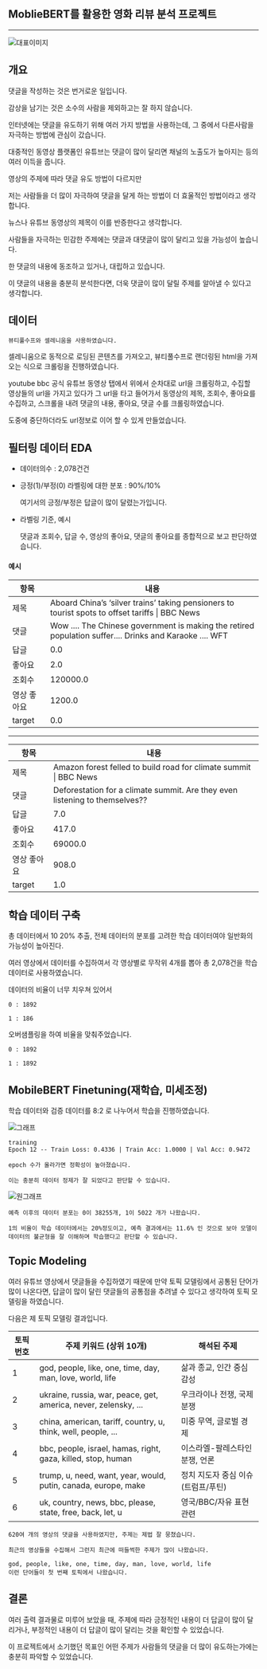 ## MoblieBERT를 활용한 영화 리뷰 분석 프로젝트

---
![대표이미지](img/bbc.png)

## 개요

댓글을 작성하는 것은 번거로운 일입니다.

감상을 남기는 것은 소수의 사람을 제외하고는 잘 하지 않습니다.

인터넷에는 댓글을 유도하기 위해 여러 가지 방법을 사용하는데, 그 중에서 다른사람을 자극하는 방법에 관심이 갔습니다.

대중적인 동영상 플랫폼인 유튜브는 댓글이 많이 달리면 채널의 노출도가 높아지는 등의 여러 이득을 줍니다.

영상의 주제에 따라 댓글 유도 방법이 다르지만

저는 사람들을 더 많이 자극하여 댓글을 달게 하는 방법이 더 효울적인 방법이라고 생각합니다.

뉴스나 유튜브 동영상의 제목이 이를 반증한다고 생각합니다.

사람들을 자극하는 민감한 주제에는 댓글과 대댓글이 많이 달리고 있을 가능성이 높습니다.

한 댓글의 내용에 동조하고 있거나, 대립하고 있습니다.

이 댓글의 내용을 충분히 분석한다면, 더욱 댓글이 많이 달릴 주제를 알아낼 수 있다고 생각합니다.

## 데이터

    뷰티풀수프와 셀레니움을 사용하였습니다.

셀레니움으로 동적으로 로딩된 콘텐츠를 가져오고, 뷰티풀수프로 랜더링된 html을 가져오는 식으로 크롤링을 진행하였습니다.

youtube bbc 공식 유튜브 동영상 탭에서 위에서 순차대로 url을 크롤링하고, 수집할 영상들의 url을 가지고 있다가
그 url을 타고 들어가서 동영상의 제목, 조회수, 좋아요를 수집하고, 스크롤을 내려 댓글의 내용, 좋아요, 댓글 수를 크롤링하였습니다.

도중에 중단하더라도 url정보로 이어 할 수 있게 만들었습니다.
## 필터링 데이터 EDA
- 데이터의수             : 2,078건건
- 긍정(1)/부정(0) 라벨링에 대한 분포 : 90%/10%
        
    여기서의 긍정/부정은 답글이 많이 달렸는가입니다.
- 라벨링 기준, 예시

    댓글과 조회수, 답글 수, 영상의 좋아요, 댓글의 좋아요를 종합적으로 보고 판단하였습니다.

#### 예시
| 항목     | 내용                                                                                                      |
|--------|---------------------------------------------------------------------------------------------------------|
| 제목     | Aboard China’s ‘silver trains’ taking pensioners to tourist spots to offset tariffs \| BBC News         |
| 댓글     | Wow .... The Chinese government is making the retired population suffer.... Drinks and Karaoke .... WFT |
| 답글     | 0.0                                                                                                     |
| 좋아요    | 2.0                                                                                                     |
| 조회수    | 120000.0                                                                                                |
| 영상 좋아요 | 1200.0                                                                                                  |
| target | 0.0                                                                                                     |


----------------
| 항목     | 내용                                                                          |
|--------|-----------------------------------------------------------------------------|
| 제목     | Amazon forest felled to build road for climate summit \| BBC News           |
| 댓글     | Deforestation for a climate summit. Are they even listening to themselves?? |
| 답글     | 7.0                                                                         |
| 좋아요    | 417.0                                                                       |
| 조회수    | 69000.0                                                                     |
| 영상 좋아요 | 908.0                                                                       |
| target | 1.0                                                                         |

## 학습 데이터 구축

총 데이터에서 10 20% 추출, 전체 데이터의 분포를 고려한 학습 데이터여야 일반화의 가능성이 높아진다.

여러 영상에서 데이터를 수집하여서 각 영상별로 무작위 4개를 뽑아 총 2,078건을 학습데이터로 사용하였습니다.

데이터의 비율이 너무 치우쳐 있어서

    0 : 1892

    1 : 186

오버샘플링을 하여 비율을 맞춰주었습니다.

    0 : 1892

    1 : 1892

## MobileBERT Finetuning(재학습, 미세조정)
학습 데이터와 검증 데이터를 8:2 로 나누어서 학습을 진행하였습니다.


![그래프](img/Figure_1.png)

    training
    Epoch 12 -- Train Loss: 0.4336 | Train Acc: 1.0000 | Val Acc: 0.9472

    epoch 수가 올라가면 정확성이 높아졌습니다.

    이는 충분히 데이터 정제가 잘 되었다고 판단할 수 있습니다.

![원그래프](img/cg.png)

    예측 이후의 데이터 분포는 0이 38255개, 1이 5022 개가 나왔습니다.
    
    1의 비율이 학습 데이터에서는 20%정도이고, 예측 결과에서는 11.6% 인 것으로 보아 모델이 데이터의 불균형을 잘 이해하며 학습했다고 판단할 수 있습니다.
    
## Topic Modeling
여러 유튜브 영상에서 댓글들을 수집하였기 때문에 만약 토픽 모델링에서 공통된 단어가 많이 나온다면, 답글이 많이 달린 댓글들의 공통점을 추려낼 수 있다고 생각하여 토픽 모델링을 하였습니다.

다음은 제 토픽 모델링 결과입니다.

| 토픽 번호 | 주제 키워드 (상위 10개)                                              | 해석된 주제 |
|-----------|---------------------------------------------------------------------|-------------|
| 1         | god, people, like, one, time, day, man, love, world, life          | 삶과 종교, 인간 중심 감성 |
| 2         | ukraine, russia, war, peace, get, america, never, zelensky, ...    | 우크라이나 전쟁, 국제 분쟁 |
| 3         | china, american, tariff, country, u, think, well, people, ...      | 미중 무역, 글로벌 경제 |
| 4         | bbc, people, israel, hamas, right, gaza, killed, stop, human       | 이스라엘-팔레스타인 분쟁, 언론 |
| 5         | trump, u, need, want, year, would, putin, canada, europe, make     | 정치 지도자 중심 이슈 (트럼프/푸틴) |
| 6         | uk, country, news, bbc, please, state, free, back, let, u          | 영국/BBC/자유 표현 관련 |

    620여 개의 영상의 댓글을 사용하였지만, 주제는 제법 잘 뭉쳤습니다.

    최근의 영상들을 수집해서 그런지 최근에 떠들썩한 주제가 많이 나왔습니다.

    god, people, like, one, time, day, man, love, world, life
    이런 단어들이 첫 번째 토픽에서 나왔습니다.

## 결론
여러 출력 결과물로 미루어 보았을 때, 주제에 따라 긍정적인 내용이 더 답글이 많이 달리거나, 부정적인 내용이 더 답글이 많이 달리는 것을 확인할 수 있었습니다.

이 프로젝트에서 소기했던 목표인 어떤 주제가 사람들의 댓글을 더 많이 유도하는가에는 충분히 파악할 수 있었습니다.
